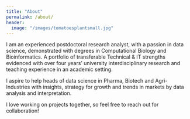 ```yaml
---
title: "About"
permalink: /about/
header:
  image: "/images/tomatoesplantsmall.jpg"
---
```


I am an experienced postdoctoral research analyst, with a passion in data science, demonstrated with degrees in Computational Biology and Bioinformatics. A portfolio of transferable Technical & IT strengths evidenced with over four years’ university interdisciplinary research and teaching experience in an academic setting. 

I aspire to help heads of data science in Pharma, Biotech and Agri-Industries with insights, strategy for growth and trends in markets by data analysis and interpretation.

I love working on projects together, so feel free to reach out for collaboration!

